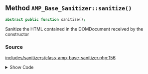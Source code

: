 ## Method `AMP_Base_Sanitizer::sanitize()`

```php
abstract public function sanitize();
```

Sanitize the HTML contained in the DOMDocument received by the constructor

### Source

[includes/sanitizers/class-amp-base-sanitizer.php:156](https://github.com/ampproject/amp-wp/blob/develop/includes/sanitizers/class-amp-base-sanitizer.php#L156)

<details>
<summary>Show Code</summary>

```php
abstract public function sanitize();
```

</details>
